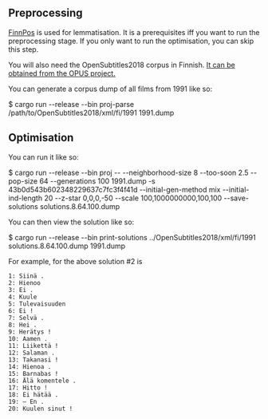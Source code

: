 Preprocessing
-------------

[FinnPos](https://github.com/mpsilfve/FinnPos) is used for lemmatisation. It is
a prerequisites iff you want to run the preprocessing stage. If you only want
to run the optimisation, you can skip this step.

You will also need the OpenSubtitles2018 corpus in Finnish.
[It can be obtained from the OPUS project.](http://opus.nlpl.eu/OpenSubtitles2018.php)

You can generate a corpus dump of all films from 1991 like so:

  $ cargo run --release --bin proj-parse /path/to/OpenSubtitles2018/xml/fi/1991 1991.dump

Optimisation
------------

You can run it like so:

  $ cargo run --release --bin proj -- --neighborhood-size 8 --too-soon 2.5 --pop-size 64 --generations 100 1991.dump -s 43b0d543b602348229637c7fc3f4f41d --initial-gen-method mix --initial-ind-length 20 --z-star 0,0,0,-50 --scale 100,1000000000,100,100 --save-solutions solutions.8.64.100.dump

You can then view the solution like so:

  $ cargo run --release --bin print-solutions ../OpenSubtitles2018/xml/fi/1991 solutions.8.64.100.dump 1991.dump

For example, for the above solution #2 is

    1: Siinä .
    2: Hienoo
    3: Ei .
    4: Kuule
    5: Tulevaisuuden
    6: Ei !
    7: Selvä .
    8: Hei .
    9: Herätys !
    10: Aamen .
    11: Liikettä !
    12: Salaman .
    13: Takanasi !
    14: Hienoa .
    15: Barnabas !
    16: Älä komentele .
    17: Hitto !
    18: Ei hätää .
    19: ― En .
    20: Kuulen sinut !
